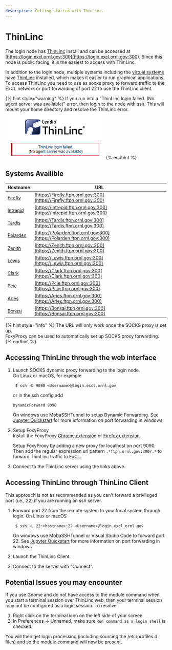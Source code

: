 ```yaml
---
description: Getting started with ThinLinc.
---
```


# ThinLinc

The login node has [ThinLinc](https://www.cendio.com/thinlinc/what-is-thinlinc) install and can be accessed at [https://login.excl.ornl.gov:300](https://login.excl.ornl.gov:300). Since this node is public facing, it is the easiest to access with ThinLinc.

In addition to the login node, multiple systems including the [virtual systems](vitis.md#virtual-systems) have [ThinLinc](https://www.cendio.com/thinlinc/what-is-thinlinc) installed, which makes it easier to run graphical applications. To access ThinLinc you need to use as socks proxy to forward traffic to the ExCL network or port forwarding of port 22 to use the ThinLinc client.

{% hint style="warning" %}
If you run into a "ThinLinc login failed. (No agent server was available)" error, then login to the node with ssh. This will mount your home directory and resolve the ThinLinc error.\
&#x20;![](../.gitbook/assets/image.png)
{% endhint %}

## Systems Availible

| Hostname                                       | URL                                                                      |
| ---------------------------------------------- | ------------------------------------------------------------------------ |
| [Firefly](https://Firefly.ftpn.ornl.gov:300)   | [https://Firefly.ftpn.ornl.gov:300](https://Firefly.ftpn.ornl.gov:300)   |
| [Intrepid](https://Intrepid.ftpn.ornl.gov:300) | [https://Intrepid.ftpn.ornl.gov:300](https://Intrepid.ftpn.ornl.gov:300) |
| [Tardis](https://Tardis.ftpn.ornl.gov:300)     | [https://Tardis.ftpn.ornl.gov:300](https://Tardis.ftpn.ornl.gov:300)     |
| [Polarden](https://Polarden.ftpn.ornl.gov:300) | [https://Polarden.ftpn.ornl.gov:300](https://Polarden.ftpn.ornl.gov:300) |
| [Zenith](https://Zenith.ftpn.ornl.gov:300)     | [https://Zenith.ftpn.ornl.gov:300](https://Zenith.ftpn.ornl.gov:300)     |
| [Lewis](https://Lewis.ftpn.ornl.gov:300)       | [https://Lewis.ftpn.ornl.gov:300](https://Lewis.ftpn.ornl.gov:300)       |
| [Clark](https://Clark.ftpn.ornl.gov:300)       | [https://Clark.ftpn.ornl.gov:300](https://Clark.ftpn.ornl.gov:300)       |
| [Pcie](https://Pcie.ftpn.ornl.gov:300)         | [https://Pcie.ftpn.ornl.gov:300](https://Pcie.ftpn.ornl.gov:300)         |
| [Aries](https://Aries.ftpn.ornl.gov:300)       | [https://Aries.ftpn.ornl.gov:300](https://Aries.ftpn.ornl.gov:300)       |
| [Bonsai](https://Bonsai.ftpn.ornl.gov:300)     | [https://Bonsai.ftpn.ornl.gov:300](https://Bonsai.ftpn.ornl.gov:300)     |

{% hint style="info" %}
The URL will only work once the SOCKS proxy is set up.\
FoxyProxy can be used to automatically set up SOCKS proxy forwarding.
{% endhint %}

## Accessing ThinLinc through the web interface

1. Launch SOCKS dynamic proxy forwarding to the login node.\
    On Linux or macOS, for example

    ```
     $ ssh -D 9090 <Username>@login.excl.ornl.gov
    ```

    or in the ssh config add

    ```
    DynamicForward 9090
    ```

    On windows use MobaSSHTunnel to setup Dynamic Forwarding. See [Jupyter Quickstart](jupyter-quick-start.md) for more information on port forwarding in windows.

2. Setup FoxyProxy\
    Install the FoxyProxy [Chrome extension](https://chrome.google.com/webstore/detail/foxyproxy-standard/gcknhkkoolaabfmlnjonogaaifnjlfnp) or [Firefox extension](https://addons.mozilla.org/en-US/firefox/addon/foxyproxy-standard/).

    Setup FoxyProxy by adding a new proxy for localhost on port 9090. Then add the regular expression url pattern `.*ftpn.ornl.gov:300/.*` to forward ThinLinc traffic to ExCL.
3. Connect to the ThinLinc server using the links above.

## Accessing ThinLinc through ThinLinc Client

This approach is not as recommended as you can't forward a privileged port (i.e., 22) if you are running an ssh server.

1. Forward port 22 from the remote system to your local system through login. On Linux or macOS

    ```
     $ ssh -L 22:<hostname>:22 <Username>@login.excl.ornl.gov
    ```

    On windows use MobaSSHTunnel or Visual Studio Code to forward port 22. See [Jupyter Quickstart](jupyter-quick-start.md) for more information on port forwarding in windows.
2. Launch the ThinLinc Client.
3. Connect to the server with "Connect".

## Potential Issues you may encounter

If you use Gnome and do not have access to the module command when you start
a terminal session over ThinLinc web, then your terminal session may not be
configured as a login session. To resolve

1. Right click on the terminal icon on the left side of your screen
2. In Preferences -> Unnamed, make sure `Run command as a login shell` is checked.

You will then get login processing (including sourcing the /etc/profiles.d files) and so the module command will now be present.
